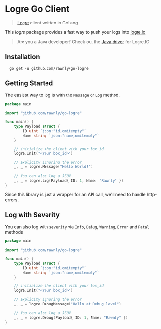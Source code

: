# Logre Go Client
> [Logre][logre] client written in GoLang

This *logre* package provides a fast way to push your logs into [logre.io][logre]

> Are you a Java developer? Check out the [Java driver](https://github.com/Rawnly/logre-client-java) for Logre.IO

## Installation
```shell script
  go get -u github.com/rawnly/go-logre
``` 

## Getting Started
The easiest way to log is with the `Message` or `Log` method.

```go
package main
    
import "github.com/rawnly/go-logre"

func main() {
    type Payload struct {
        ID uint `json:"id,omitempty"`
        Name string `json:"name,omitempty"`
    }

    // initialize the client with your box_id
    logre.Init("<Your box_id>")

    // Explicity ignoring the error
    _, _ = logre.Message("Hello World!")
    
    // You can also log a JSON
    _, _ = logre.Log(Payload{ ID: 1, Name: "Rawnly" })
}
```

Since this library is just a wrapper for an API call, we'll need to handle http-errors. 

## Log with Severity
You can also log with `severity` via `Info`, `Debug`, `Warning`, `Error` and `Fatal` methods 
 
```go
package main
    
import "github.com/rawnly/go-logre"

func main() {
    type Payload struct {
        ID uint `json:"id,omitempty"`
        Name string `json:"name,omitempty"`
    }

    // initialize the client with your box_id
    logre.Init("<Your box_id>")

    // Explicity ignoring the error
    _, _ = logre.DebugMessage("Hello at Debug level")
    
    // You can also log a JSON
    _, _ = logre.Debug(Payload{ ID: 1, Name: "Rawnly" })
}
```
 [logre]: https://logre.io
